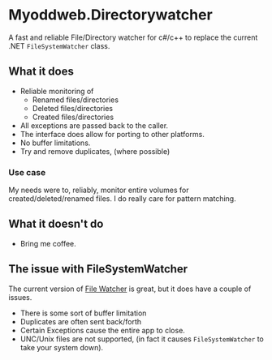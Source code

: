 # Myoddweb.Directorywatcher
A fast and reliable File/Directory watcher for c#/c++ to replace the current .NET `FileSystemWatcher` class.

## What it does

- Reliable monitoring of
	-  Renamed files/directories
	-  Deleted files/directories
	-  Created files/directories
- All exceptions are passed back to the caller.
- The interface does allow for porting to other platforms.
- No buffer limitations.
- Try and remove duplicates, (where possible)

### Use case

My needs were to, reliably, monitor entire volumes for created/deleted/renamed files.
I do really care for pattern matching.

## What it doesn't do

- Bring me coffee.

## The issue with FileSystemWatcher

The current version of [File Watcher](https://docs.microsoft.com/en-us/dotnet/api/system.io.filesystemwatcher?view=netframework-4.7.2) is great, but it does have a couple of issues.

- There is some sort of buffer limitation
- Duplicates are often sent back/forth
- Certain Exceptions cause the entire app to close.
- UNC/Unix files are not supported, (in fact it causes `FileSystemWatcher` to take your system down).  

